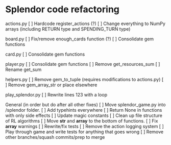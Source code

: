 # Splendor code refactoring

actions.py
    [ ] Hardcode register_actions (?)
    [ ] Change everything to NumPy arrays (including RETURN type and SPENDING_TURN type)

board.py
    [ ] Fix/remove enough_cards function (?)
    [ ] Consolidate gem functions

card.py
    [ ] Consolidate gem functions

player.py
    [ ] Consolidate gem functions
    [ ] Remove get_resources_sum
    [ ] Rename get_sum

helpers.py
    [ ] Remove gem_to_tuple (requires modifications to actions.py)
    [ ] Remove gem_array_str or place elsewhere

play_splendor.py
    [ ] Rewrite lines 123 with a loop

General (in order but do after all other fixes)
[ ] Move splendor_game.py into /splendor folder. 
[ ] Add typehints everywhere
[ ] Return None in functions with only side effects
[ ] Update magic constants
[ ] Clean up file structure of RL algorithms
[ ] Move __str__ and __array__ to the bottom of functions. 
     [ ] Fix __array__ warnings
[ ] Rewrite/fix tests
    [ ] Remove the action logging system
    [ ] Play through game and write tests for anything that goes wrong
[ ] Remove other branches/squash commits/prep to merge